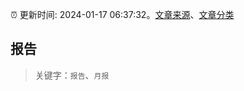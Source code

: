 :alarm_clock: 更新时间: 2024-01-17 06:37:32。[文章来源](/README.md)、[文章分类](/TAGS.md)

## 报告


> 关键字：`报告`、`月报`



